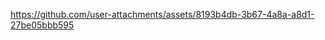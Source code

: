 https://github.com/user-attachments/assets/8193b4db-3b67-4a8a-a8d1-27be05bbb595

<!---
MirudhulaSV123/MirudhulaSV123 is a ✨ special ✨ repository because its `README.md` (this file) appears on your GitHub profile.
You can click the Preview link to take a look at your changes.
--->
